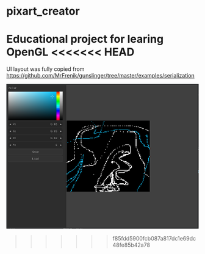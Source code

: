 # pixart_creator
Educational project for learing OpenGL
<<<<<<< HEAD
=======

UI layout was fully copied from https://github.com/MrFrenik/gunslinger/tree/master/examples/serialization

![alt text](https://github.com/ranoke/pixart_creator/blob/main/screenshot.png?raw=true)
>>>>>>> f85fdd5900fcb087a817dc1e69dc48fe85b42a78
